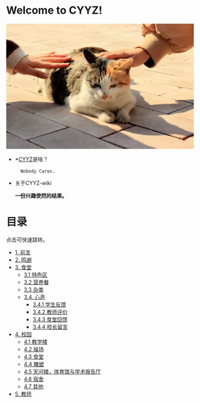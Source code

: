 # **Welcome to CYYZ!**


![cat](images/cat1.png "CYYZ的老学长")

- *[CYYZ](https://baike.baidu.com/item/%E9%9D%92%E5%B2%9B%E5%B8%82%E5%9F%8E%E9%98%B3%E7%AC%AC%E4%B8%80%E9%AB%98%E7%BA%A7%E4%B8%AD%E5%AD%A6/62625261)是啥？

        Nobody Cares.

- 关于CYYZ-wiki

    **一份兴趣使然的结果。**

    <!-- 一个无厘头的念头，一名有想法的学生，一群陪伴的好友，一次压抑下的释放。

    无论什么，总之，这一切汇聚到了这里。 -->


# **目录**

点击可快速跳转。

- [1. 前言](intro/Pre-saying.md)
- [2. 鸣谢](intro/thanks.md)
- [3. 食堂](dish/index.md)
    - [3.1 特色区](dish/special/menu.md)
    - [3.2 营养餐](dish/diningarea.md)
    - [3.3 杂类](dish/others.md) 
    - [3.4. 心声](dish/comments.md)
        - [3.4.1 学生反馈](dish/comments.md#学生反馈)
        - [3.4.2 教师评价](dish/comments.md#教师评价)
        - [3.4.3 食堂回馈](dish/comments.md#食堂回馈)
        - [3.4.4 校长留言](dish/comments.md#校长留言)
- [4. 校园](campus/index.md)
    - [4.1 教学楼](campus/teaching-building.md)
    - [4.2 操场](campus/playground.md)
    - [4.3 食堂](campus/dinninghall.md)
    - [4.4 雕塑](campus/sculpture.md)
    - [4.5 天问楼，体育馆与学术报告厅](campus/tianwen-gym-and-hall.md)
    - [4.6 宿舍](campus/dorm.md)
    - [4.7 其他](campus/others.md)
- [5. 教师](teachers.md)
